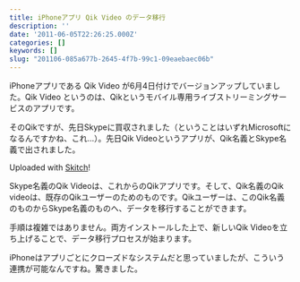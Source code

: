 ```yaml
---
title: iPhoneアプリ Qik Video のデータ移行
description: ''
date: '2011-06-05T22:26:25.000Z'
categories: []
keywords: []
slug: "201106-085a677b-2645-4f7b-99c1-09eaebaec06b"
---
```

iPhoneアプリである Qik Video が6月4日付けでバージョンアップしていました。Qik Video というのは、Qikというモバイル専用ライブストリーミングサービスのアプリです。

そのQikですが、先日Skypeに買収されました（ということはいずれMicrosoftになるんですかね、これ…）。先日Qik Videoというアプリが、Qik名義とSkype名義で出されました。

Uploaded with [Skitch](http://skitch.com)!

Skype名義のQik Videoは、これからのQikアプリです。そして、Qik名義のQik videoは、既存のQikユーザーのためのものです。Qikユーザーは、このQik名義のものからSkype名義のものへ、データを移行することができます。

手順は複雑ではありません。両方インストールした上で、新しいQik Videoを立ち上げることで、データ移行プロセスが始まります。

iPhoneはアプリごとにクローズドなシステムだと思っていましたが、こういう連携が可能なんですね。驚きました。